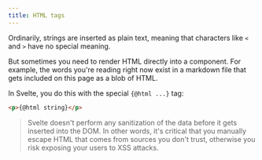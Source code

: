 ```yaml
---
title: HTML tags
---
```


Ordinarily, strings are inserted as plain text, meaning that characters like `<` and `>` have no special meaning.

But sometimes you need to render HTML directly into a component. For example, the words you're reading right now exist in a markdown file that gets included on this page as a blob of HTML.

In Svelte, you do this with the special `{@html ...}` tag:

```html
<p>{@html string}</p>
```

> Svelte doesn't perform any sanitization of the data before it gets inserted into the DOM. In other words, it's critical that you manually escape HTML that comes from sources you don't trust, otherwise you risk exposing your users to XSS attacks.